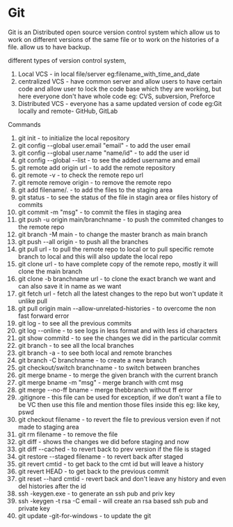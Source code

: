 # Git

Git is an Distributed open source version control system which allow us to work on different versions of the same file or to work on the histories of a file. allow us to have backup.

different types of version control system,
 1. Local VCS - in local file/server eg:filename_with_time_and_date
 2. centralized VCS - have common server and allow users to have certain code and allow user to lock the code base which they are working, but here everyone don't have whole code eg: CVS, subversion, Preforce
 3. Distributed VCS - everyone has a same updated version of code eg:Git locally and remote- GitHub, GitLab

Commands
1. git init - to initialize the local repository
2. git config --global user.email "email" - to add the user email
3. git config --global user.name "name/id" - to add the user id
4. git config --global --list - to see the added username and email
5. git remote add origin url - to add the remote repository
6. git remote -v - to check the remote repo url
7. git remote remove origin - to remove the remote repo
8. git add filename/. - to add the files to the staging area
9. git status - to see the status of the file in stagin area or files history of commits
10. git commit -m "msg" - to commit the files in staging area
11. git push -u origin main/branchname - to push the commited changes to the remote repo
12. git branch -M main - to change the master branch as main branch
13. git push --all origin - to push all the branches
14. git pull url  - to pull the remote repo to local or to pull specific remote branch to local and this will also update the local repo
15. git clone url - to have complete copy of the remote repo, mostly it will clone the main branch
16. git clone -b branchname url - to clone the exact branch we want and can also save it in name as we want
17. git fetch url - fetch all the latest changes to the repo but won't update it unlike pull
18. git pull origin main --allow-unrelated-histories - to overcome the non fast forward error
19. git log - to see all the previous commits
20. git log --online - to see logs in less format and with less id characters
21. git show commitd - to see the changes we did in the particular commit
22. git branch - to see all the local branches
23. git branch -a - to see both local and remote branches
24. git branch -C branchname - to create a new branch
25. git checkout/switch branchname - to switch between branches
26. git merge bname - to merge the given branch with the current branch
27. git merge bname -m "msg" - merge branch with cmt msg
28. git merge --no-ff bname - merge thebbranch without ff error
29. .gitignore - this file can be used for exception, if we don't want a file to be VC then use this file and mention those files inside this eg: like key, pswd
30. git checkout filename - to revert the file to previous version even if not made to staging area
31. git rm filename - to remove the file
32. git diff - shows the changes we did before staging and now
33. git diff --cached - to revert back to prev version if the file is staged
34. git restore --staged filename - to revert back after staged
35. git revert cmtid - to get back to the cmt id but will leave a history
36. git revert HEAD - to get back to the previous commit
37. git reset --hard cmtid - revert back and don't leave any history and even del histories after the id
38. ssh -keygen.exe - to generate an ssh pub and priv key
39. ssh -keygen -t rsa -C email - will create an rsa based ssh pub and private key
40. git update -git-for-windows - to update the git